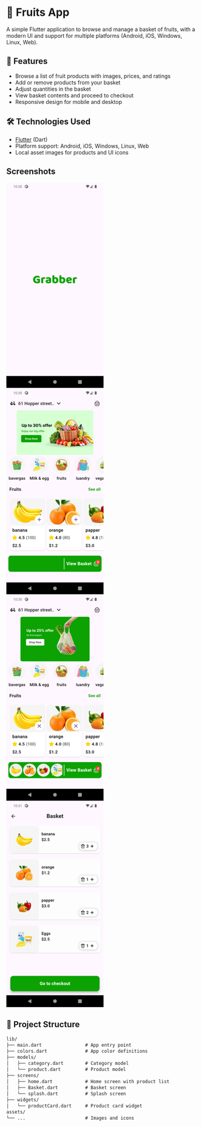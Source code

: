 # 🍓 Fruits App

A simple Flutter application to browse and manage a basket of fruits, with a modern UI and support for multiple platforms (Android, iOS, Windows, Linux, Web).

## 📱 Features

- Browse a list of fruit products with images, prices, and ratings
- Add or remove products from your basket
- Adjust quantities in the basket
- View basket contents and proceed to checkout
- Responsive design for mobile and desktop

## 🛠️ Technologies Used

- [Flutter](https://flutter.dev/) (Dart)
- Platform support: Android, iOS, Windows, Linux, Web
- Local asset images for products and UI icons

## Screenshots

![splash Screen](assets/screenShots/splash.png)
![Home Screen](assets/screenShots/home.png)
![Home Screen](assets/screenShots/home_2.png)
![Cart Screen](assets/screenShots/cart.png)

## 📁 Project Structure

```
lib/
├── main.dart                # App entry point
├── colors.dart              # App color definitions
├── models/
│   ├── category.dart        # Category model
│   └── product.dart         # Product model
├── screens/
│   ├── home.dart            # Home screen with product list
│   ├── Basket.dart          # Basket screen
│   └── splash.dart          # Splash screen
├── widgets/
│   └── productCard.dart     # Product card widget
assets/
└── ...                      # Images and icons
```

